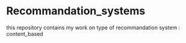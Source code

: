 # Recommandation_systems
this repository contains my work on type of recommandation system : content_based
